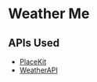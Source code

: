 # Weather Me


## APIs Used

- [PlaceKit](https://placekit.io/)
- [WeatherAPI](https://www.weatherapi.com/)
